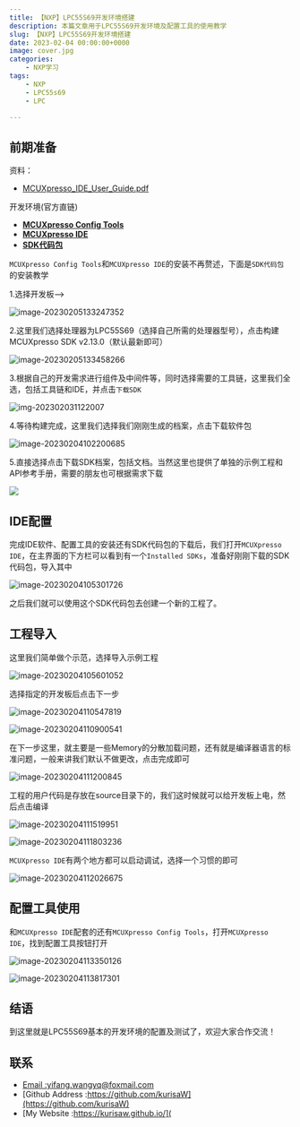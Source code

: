 ```yaml
---
title: 【NXP】LPC55S69开发环境搭建
description: 本篇文章用于LPC55S69开发环境及配置工具的使用教学
slug: 【NXP】LPC55S69开发环境搭建
date: 2023-02-04 00:00:00+0000
image: cover.jpg
categories:
    - NXP学习
tags:
    - NXP
    - LPC55s69
    - LPC

---
```




## 前期准备

资料：

* [MCUXpresso_IDE_User_Guide.pdf](https://www.nxp.com.cn/docs/zh/user-guide/MCUXpresso_IDE_User_Guide.pdf)

开发环境(官方直链)

* [**MCUXpresso Config Tools**](https://www.nxp.com/design/software/development-software/mcuxpresso-software-and-tools-/mcuxpresso-config-tools-pins-clocks-peripherals:MCUXpresso-Config-Tools)
* [**MCUXpresso IDE**](https://nxp.flexnetoperations.com/control/frse/download?agree=Accept&element=13944367)
* [**SDK代码包**](https://mcuxpresso.nxp.com/zh/welcome)

`MCUXpresso Config Tools`和`MCUXpresso IDE`的安装不再赘述，下面是`SDK代码包`的安装教学

1.选择开发板-->

![image-20230205133247352](https://raw.githubusercontent.com/kurisaW/picbed/main/img/202302051333457.png)



2.这里我们选择处理器为LPC55S69（选择自己所需的处理器型号），点击构建MCUXpresso SDK v2.13.0（默认最新即可）

![image-20230205133458266](https://raw.githubusercontent.com/kurisaW/picbed/main/img/202302051334372.png)

3.根据自己的开发需求进行组件及中间件等，同时选择需要的工具链，这里我们全选，包括工具链和IDE，并点击`下载SDK`

![img-202302031122007](https://raw.githubusercontent.com/kurisaW/picbed/main/img/202302031122007.png)

4.等待构建完成，这里我们选择我们刚刚生成的档案，点击下载软件包

![image-20230204102200685](https://raw.githubusercontent.com/kurisaW/picbed/main/img/202302041022034.png)

5.直接选择点击下载SDK档案，包括文档。当然这里也提供了单独的示例工程和API参考手册，需要的朋友也可根据需求下载

![](https://raw.githubusercontent.com/kurisaW/picbed/main/img/202302041028831.png)

## IDE配置

完成IDE软件、配置工具的安装还有SDK代码包的下载后，我们打开`MCUXpresso IDE`，在主界面的下方栏可以看到有一个`Installed SDKs`，准备好刚刚下载的SDK代码包，导入其中

![image-20230204105301726](https://raw.githubusercontent.com/kurisaW/picbed/main/img/202302041103892.png)

 之后我们就可以使用这个SDK代码包去创建一个新的工程了。

## 工程导入

这里我们简单做个示范，选择导入示例工程

![image-20230204105601052](https://raw.githubusercontent.com/kurisaW/picbed/main/img/202302041103834.png)

选择指定的开发板后点击下一步

![image-20230204110547819](https://raw.githubusercontent.com/kurisaW/picbed/main/img/202302041106647.png)

![image-20230204110900541](https://raw.githubusercontent.com/kurisaW/picbed/main/img/202302041109611.png)

在下一步这里，就主要是一些Memory的分散加载问题，还有就是编译器语言的标准问题，一般来讲我们默认不做更改，点击完成即可

![image-20230204111200845](https://raw.githubusercontent.com/kurisaW/picbed/main/img/202302041114568.png)

工程的用户代码是存放在source目录下的，我们这时候就可以给开发板上电，然后点击编译

![image-20230204111519951](https://raw.githubusercontent.com/kurisaW/picbed/main/img/202302041115091.png)

![image-20230204111803236](https://raw.githubusercontent.com/kurisaW/picbed/main/img/202302041120134.png)

`MCUXpresso IDE`有两个地方都可以启动调试，选择一个习惯的即可

![image-20230204112026675](https://raw.githubusercontent.com/kurisaW/picbed/main/img/202302041120777.png)

## 配置工具使用

和`MCUXpresso IDE`配套的还有`MCUXpresso Config Tools`，打开`MCUXpresso IDE`，找到配置工具按钮打开

![image-20230204113350126](https://raw.githubusercontent.com/kurisaW/picbed/main/img/202302041133492.png)

![image-20230204113817301](https://raw.githubusercontent.com/kurisaW/picbed/main/img/202302041138433.png)

## 结语

到这里就是LPC55S69基本的开发环境的配置及测试了，欢迎大家合作交流！

## 联系

* [Email :yifang.wangyq@foxmail.com](mailto:yifang.wangyq@foxmail.com)
* [Github Address :https://github.com/kurisaW](https://github.com/kurisaW)
* [My Website :https://kurisaw.github.io/](
